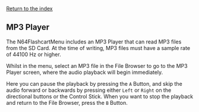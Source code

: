 [Return to the index](./00_index.md)
## MP3 Player
The N64FlashcartMenu includes an MP3 Player that can read MP3 files from the SD Card. At the time of writing, MP3 files must have a sample rate of 44100 Hz or higher.

Whilst in the menu, select an MP3 file in the File Browser to go to the MP3 Player screen, where the audio playback will begin immediately.

Here you can pause the playback by pressing the `A` Button, and skip the audio forward or backwards by pressing either `Left` or `Right` on the directional buttons or the Control Stick. When you want to stop the playback and return to the File Browser, press the `B` Button.
